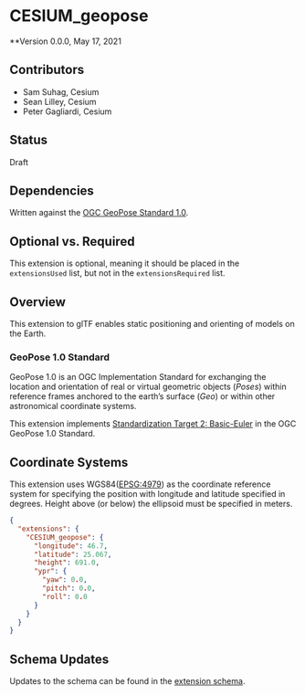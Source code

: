 <!-- omit in toc -->
# CESIUM_geopose

**Version 0.0.0, May 17, 2021

<!-- omit in toc -->
## Contributors

* Sam Suhag, Cesium
* Sean Lilley, Cesium
* Peter Gagliardi, Cesium

## Status

Draft

## Dependencies

Written against the [OGC GeoPose Standard 1.0](https://github.com/opengeospatial/GeoPose/tree/main/standard).

## Optional vs. Required

This extension is optional, meaning it should be placed in the `extensionsUsed` list, but not in the `extensionsRequired` list.

## Overview

This extension to glTF enables static positioning and orienting of models on the Earth.

### GeoPose 1.0 Standard

GeoPose 1.0 is an OGC Implementation Standard for exchanging the location and orientation of real or virtual geometric objects (*Poses*) within reference frames anchored to the earth’s surface (*Geo*) or within other astronomical coordinate systems.

This extension implements [Standardization Target 2: Basic-Euler](https://github.com/opengeospatial/GeoPose/blob/main/standard/standard/standard/clause_7_normative_text.adoc#standardization-target-2-basic-euler) in the OGC GeoPose 1.0 Standard.

## Coordinate Systems

This extension uses WGS84([EPSG:4979](https://epsg.io/4979)) as the coordinate reference system for specifying the position with longitude and latitude specified in degrees. Height above (or below) the ellipsoid must be specified in meters.

```json
{
  "extensions": {
    "CESIUM_geopose": {
      "longitude": 46.7,
      "latitude": 25.067,
      "height": 691.0,
      "ypr": {
        "yaw": 0.0,
        "pitch": 0.0,
        "roll": 0.0
      }
    }
  }
}
```

## Schema Updates

Updates to the schema can be found in the [extension schema](schema/gltf.CESIUM_geopose.schema.json).